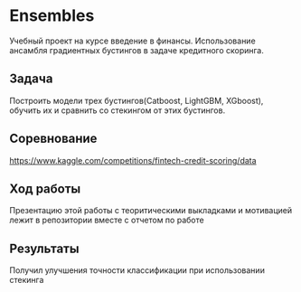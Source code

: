 # Ensembles
Учебный проект на курсе введение в финансы. Использование ансамбля градиентных бустингов в задаче кредитного скоринга.


## Задача
Построить модели трех бустингов(Catboost, LightGBM, XGboost), обучить их и сравнить со стекингом от этих бустингов.

## Соревнование
https://www.kaggle.com/competitions/fintech-credit-scoring/data

## Ход работы
Презентацию этой работы с теоритическими выкладками и мотивацией лежит в репозитории вместе с отчетом по работе

## Результаты
Получил улучшения точности классификации при использовании стекинга
